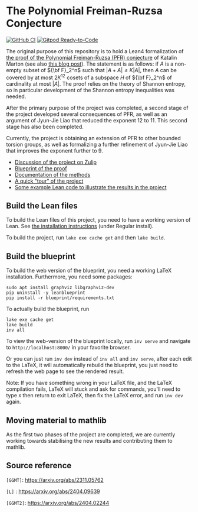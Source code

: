# The Polynomial Freiman-Ruzsa Conjecture

[![GitHub CI](https://github.com/teorth/pfr/actions/workflows/push.yml/badge.svg)](https://github.com/teorth/pfr/actions/workflows/push.yml)
[![Gitpod Ready-to-Code](https://img.shields.io/badge/Gitpod-ready--to--code-blue?logo=gitpod)](https://gitpod.io/#https://github.com/teorth/pfr)

The original purpose of this repository is to hold a Lean4 formalization of [the proof of the Polynomial Freiman-Ruzsa (PFR) conjecture](https://arxiv.org/abs/2311.05762) of Katalin Marton (see also [this blog post](https://terrytao.wordpress.com/2023/11/13/on-a-conjecture-of-marton)).  The statement is as follows: if $A$ is a non-empty subset of ${\bf F}_2^n$ such that $|A+A| \leq K|A|$, then $A$ can be covered by at most $2K^{12}$ cosets of a subspace $H$ of ${\bf F}_2^n$ of cardinality at most $|A|$.  The proof relies on the theory of Shannon entropy, so in particular development of the Shannon entropy inequalities was needed.

After the primary purpose of the project was completed, a second stage of the project developed several consequences of PFR, as well as an argument of Jyun-Jie Liao that reduced the exponent $12$ to $11$.  This second stage has also been completed.

Currently, the project is obtaining an extension of PFR to other bounded torsion groups, as well as formalizing a further refinement of Jyun-Jie Liao that improves the exponent further to $9$.

* [Discussion of the project on Zulip](https://leanprover.zulipchat.com/#narrow/stream/412902-Polynomial-Freiman-Ruzsa-conjecture)
* [Blueprint of the proof](https://teorth.github.io/pfr/blueprint)
* [Documentation of the methods](https://teorth.github.io/pfr/docs)
* [A quick "tour" of the project](https://terrytao.wordpress.com/2023/11/18/formalizing-the-proof-of-pfr-in-lean4-using-blueprint-a-short-tour)
* [Some example Lean code to illustrate the results in the project](https://github.com/teorth/pfr/blob/master/examples.lean)

## Build the Lean files

To build the Lean files of this project, you need to have a working version of Lean.
See [the installation instructions](https://leanprover-community.github.io/get_started.html) (under Regular install).

To build the project, run `lake exe cache get` and then `lake build`.

## Build the blueprint

To build the web version of the blueprint, you need a working LaTeX installation.
Furthermore, you need some packages:

```
sudo apt install graphviz libgraphviz-dev
pip uninstall -y leanblueprint
pip install -r blueprint/requirements.txt
```

To actually build the blueprint, run
```
lake exe cache get
lake build
inv all
```

To view the web-version of the blueprint locally, run `inv serve` and navigate to
`http://localhost:8000/` in your favorite browser.

Or you can just run `inv dev` instead of `inv all` and `inv serve`, after each edit to the LaTeX,
it will automatically rebuild the blueprint, you just need to refresh the web page to see the rendered result.

Note: If you have something wrong in your LaTeX file, and the LaTeX compilation fails,
LaTeX will stuck and ask for commands, you'll need to type `X` then return to exit LaTeX,
then fix the LaTeX error, and run `inv dev` again.

## Moving material to mathlib

As the first two phases of the project are completed, we are currently working towards stabilising the new results and contributing them to mathlib.

## Source reference

`[GGMT]`: <https://arxiv.org/abs/2311.05762>

`[L]` : <https://arxiv.org/abs/2404.09639>

`[GGMT2]`: <https://arxiv.org/abs/2404.02244>
